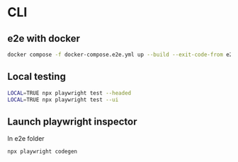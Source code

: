 # CLI

## e2e with docker

```bash
docker compose -f docker-compose.e2e.yml up --build --exit-code-from e2e
``` 

## Local testing

```bash
LOCAL=TRUE npx playwright test --headed
LOCAL=TRUE npx playwright test --ui
``` 

## Launch playwright inspector 
In e2e folder

```bash
npx playwright codegen
```